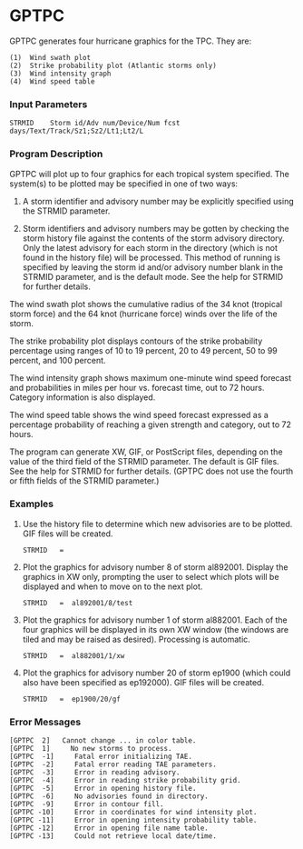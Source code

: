 # GPTPC

GPTPC generates four hurricane graphics for the TPC.  They are:

	(1)  Wind swath plot
	(2)  Strike probability plot (Atlantic storms only)
	(3)  Wind intensity graph
	(4)  Wind speed table


### Input Parameters
 
    STRMID    Storm id/Adv num/Device/Num fcst days/Text/Track/Sz1;Sz2/Lt1;Lt2/L
 
 
### Program Description
 
GPTPC will plot up to four graphics for each tropical system
specified.  The system(s) to be plotted may be specified in one
of two ways:

1) A storm identifier and advisory number may be explicitly
   specified using the STRMID parameter.

2) Storm identifiers and advisory numbers may be gotten by
   checking the storm history file against the contents of
   the storm advisory directory.  Only the latest advisory
   for each storm in the directory (which is not found in the
   history file) will be processed.  This method of running is
   specified by leaving the storm id and/or advisory number
   blank in the STRMID parameter, and is the default mode.
   See the help for STRMID for further details.

The wind swath plot shows the cumulative radius of the 34 knot
(tropical storm force) and the 64 knot (hurricane force) winds
over the life of the storm.

The strike probability plot displays contours of the strike
probability percentage using ranges of 10 to 19 percent, 20 to
49 percent, 50 to 99 percent, and 100 percent.

The wind intensity graph shows maximum one-minute wind speed
forecast and probabilities in miles per hour vs. forecast time,
out to 72 hours.  Category information is also displayed.

The wind speed table shows the wind speed forecast expressed as a
percentage probability of reaching a given strength and category,
out to 72 hours.

The program can generate XW, GIF, or PostScript files, depending
on the value of the third field of the STRMID parameter.  The
default is GIF files.  See the help for STRMID for further details.
(GPTPC does not use the fourth or fifth fields of the STRMID
parameter.)

 
### Examples
 
1.  Use the history file to determine which new advisories are to
be plotted.  GIF files will be created.

	    STRMID	 =

2.  Plot the graphics for advisory number 8 of storm al892001.
    Display the graphics in XW only, prompting the user to select
which plots will be displayed and when to move on to the next
plot.

	    STRMID	 =  al892001/8/test

3.  Plot the graphics for advisory number 1 of storm al882001.
Each of the four graphics will be displayed in its own XW
window (the windows are tiled and may be raised as desired).
Processing is automatic.

	    STRMID	 =  al882001/1/xw

4.  Plot the graphics for advisory number 20 of storm ep1900 (which
could also have been specified as ep192000).  GIF files will be
    created.

	    STRMID   =  ep1900/20/gf

### Error Messages
 
    [GPTPC  2]   Cannot change ... in color table.
    [GPTPC  1]     No new storms to process.
    [GPTPC  -1]     Fatal error initializing TAE.
    [GPTPC  -2]     Fatal error reading TAE parameters.
    [GPTPC  -3]     Error in reading advisory.
    [GPTPC  -4]     Error in reading strike probability grid.
    [GPTPC  -5]     Error in opening history file.
    [GPTPC  -6]     No advisories found in directory.
    [GPTPC  -9]     Error in contour fill.
    [GPTPC -10]     Error in coordinates for wind intensity plot.
    [GPTPC -11]     Error in opening intensity probability table.
    [GPTPC -12]     Error in opening file name table.
    [GPTPC -13]     Could not retrieve local date/time.
